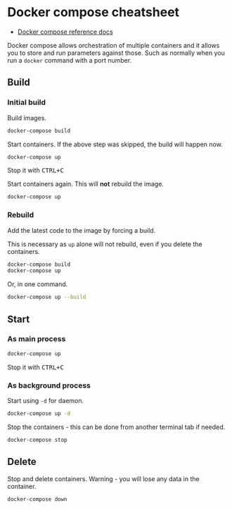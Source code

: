 # Docker compose cheatsheet

- [Docker compose reference docs](https://docs.docker.com/compose/reference/overview/)

Docker compose allows orchestration of multiple containers and it allows you to store and run parameters against those. Such as normally when you run a `docker` command with a port number.

## Build

### Initial build

Build images.

```sh
docker-compose build
```

Start containers. If the above step was skipped, the build will happen now.

```sh
docker-compose up
```

Stop it with <kbd>CTRL+C</kbd>

Start containers again. This will **not** rebuild the image.

```sh
docker-compose up
```

### Rebuild

Add the latest code to the image by forcing a build.

This is necessary as `up` alone will not rebuild, even if you delete the containers.

```sh
docker-compose build
docker-compose up
```

Or, in one command.

```sh
docker-compose up --build
```

## Start

### As main process

```sh
docker-compose up
```

Stop it with <kbd>CTRL+C</kbd>


### As background process

Start using `-d` for daemon.

```sh
docker-compose up -d
```

Stop the containers - this can be done from another terminal tab if needed.

```sh
docker-compose stop
```


## Delete

Stop and delete containers. Warning - you will lose any data in the container.

```sh
docker-compose down
```

<!--stackedit_data:
eyJoaXN0b3J5IjpbODc2NDI5MDM5LC03MDI3NjMyNDgsLTE5OD
kyNzA1NTldfQ==
-->